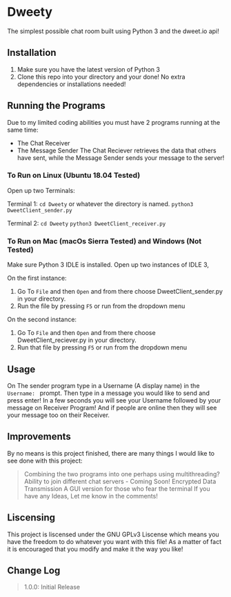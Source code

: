 # Dweety
The simplest possible chat room built using Python 3 and the dweet.io api! 

## Installation
1. Make sure you have the latest version of Python 3
2. Clone this repo into your directory and your done! No extra dependencies or installations needed!

## Running the Programs
Due to my limited coding abilities you must have 2 programs running at the same time: 
  - The Chat Receiver
  - The Message Sender
The Chat Reciever retrieves the data that others have sent,
while the Message Sender sends your message to the server! 

### To Run on Linux (Ubuntu 18.04 Tested)
Open up two Terminals:

Terminal 1:
`cd Dweety` or whatever the directory is named.
`python3 DweetClient_sender.py`

Terminal 2:
`cd Dweety`
`python3 DweetClient_receiver.py`

### To Run on Mac (macOs Sierra Tested) and Windows (Not Tested)
Make sure Python 3 IDLE is installed.
Open up two instances of IDLE 3,

On the first instance:
1. Go To `File` and then `Open` and from there choose DweetClient_sender.py in your directory.
2. Run the file by pressing `F5` or run from the dropdown menu

On the second instance:
1. Go To `File` and then `Open` and from there choose DweetClient_reciever.py in your directory.
2. Run that file by pressing `F5` or run from the dropdown menu


## Usage
On The sender program type in a Username (A display name) in the `Username: ` prompt.
Then type in a message you would like to send and press enter!
In a few seconds you will see your Username followed by your message on Receiver Program!
And if people are online then they will see your message too on their Receiver.

## Improvements
By no means is this project finished, there are many things I would like to see done with this project:
> Combining the two programs into one perhaps using multithreading?
> Ability to join different chat servers - Coming Soon!
> Encrypted Data Transmission
> A GUI version for those who fear the terminal
If you have any Ideas, Let me know in the comments!

## Liscensing
This project is liscensed under the GNU GPLv3 Liscense 
which means you have the freedom to do whatever you want with this file! 
As a matter of fact it is encouraged that you modify and make it the way you like!

## Change Log
> 1.0.0: Initial Release
